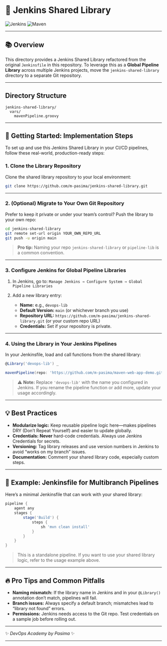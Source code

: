 # 🚀 Jenkins Shared Library

![Jenkins](https://www.jenkins.io/images/logos/jenkins/jenkins.png)
![Maven](https://upload.wikimedia.org/wikipedia/commons/thumb/5/52/Apache_Maven_logo.svg/800px-Apache_Maven_logo.svg.png)



---

## 📚 Overview

This directory provides a Jenkins Shared Library refactored from the original `Jenkinsfile` in this repository. To leverage this as a **Global Pipeline Library** across multiple Jenkins projects, move the `jenkins-shared-library` directory to a separate Git repository.

---

## Directory Structure

```
jenkins-shared-library/
  vars/
    mavenPipeline.groovy
```

---

## 🚀 Getting Started: Implementation Steps

To set up and use this Jenkins Shared Library in your CI/CD pipelines, follow these real-world, production-ready steps:

### 1. **Clone the Library Repository**

Clone the shared library repository to your local environment:

```bash
git clone https://github.com/m-pasima/jenkins-shared-library.git
```

---

### 2. **(Optional) Migrate to Your Own Git Repository**

Prefer to keep it private or under your team’s control? Push the library to your own repo:

```bash
cd jenkins-shared-library
git remote set-url origin YOUR_OWN_REPO_URL
git push -u origin main
```

> **Pro tip:** Naming your repo `jenkins-shared-library` or `pipeline-lib` is a common convention.

---

### 3. **Configure Jenkins for Global Pipeline Libraries**

1. In Jenkins, go to:
   `Manage Jenkins → Configure System → Global Pipeline Libraries`
2. Add a new library entry:

   * **Name:** e.g., `devops-lib`
   * **Default Version:** `main` (or whichever branch you use)
   * **Repository URL:** `https://github.com/m-pasima/jenkins-shared-library.git` (or your custom repo URL)
   * **Credentials:** Set if your repository is private.

---

### 4. **Using the Library in Your Jenkins Pipelines**

In your Jenkinsfile, load and call functions from the shared library:

```groovy
@Library('devops-lib') _

mavenPipeline(repo: 'https://github.com/m-pasima/maven-web-app-demo.git')
```

> ⚠️ **Note:** Replace `'devops-lib'` with the name you configured in Jenkins.
> If you rename the pipeline function or add more, update your usage accordingly.

---

## 💡 Best Practices

* **Modularize logic:** Keep reusable pipeline logic here—makes pipelines DRY (Don’t Repeat Yourself) and easier to update globally.
* **Credentials:** **Never** hard-code credentials. Always use Jenkins Credentials for secrets.
* **Versioning:** Tag library releases and use version numbers in Jenkins to avoid “works on my branch” issues.
* **Documentation:** Comment your shared library code, especially custom steps.

---

## 📝 Example: Jenkinsfile for Multibranch Pipelines

Here’s a minimal Jenkinsfile that can work with your shared library:

```groovy
pipeline {
    agent any
    stages {
        stage('Build') {
            steps {
                sh 'mvn clean install'
            }
        }
    }
}
```

> This is a standalone pipeline. If you want to use your shared library logic, refer to the usage example above.

---

## 🔥 Pro Tips and Common Pitfalls

* **Naming mismatch:** If the library name in Jenkins and in your `@Library()` annotation don’t match, pipelines will fail.
* **Branch issues:** Always specify a default branch; mismatches lead to “library not found” errors.
* **Permissions:** Jenkins needs access to the Git repo. Test credentials on a sample job before rolling out.

---

✨ *DevOps Academy by Pasima* ✨

---


